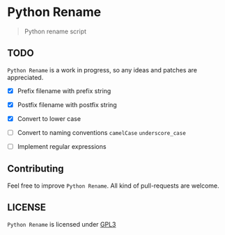 # Python Rename

> Python rename script


TODO
----

`Python Rename` is a work in progress, so any ideas and patches are 
appreciated.

* [x] Prefix filename with prefix string
* [x] Postfix filename with postfix string
* [x] Convert to lower case
* [ ] Convert to naming conventions `camelCase` `underscore_case`
* [ ] Implement regular expressions


Contributing
------------

Feel free to improve `Python Rename`. All kind of pull-requests are welcome. 

LICENSE
-------

`Python Rename` is licensed under 
[GPL3](https://github.com/nagracks/py_rename/blob/master/LICENSE)
